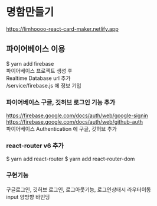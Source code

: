 # 명함만들기
https://limhoooo-react-card-maker.netlify.app

## 파이어베이스 이용
$ yarn add firebase <br/>
파이어베이스 프로젝트 생성 후 <br/>
Realtime Database url 추가<br/>
/service/firebase.js 에 정보 기입<br/>

### 파이어베이스 구글, 깃허브 로그인 기능 추가
https://firebase.google.com/docs/auth/web/google-signin <br>
https://firebase.google.com/docs/auth/web/github-auth <br>
파이어베이스 Authentication 에 구글, 깃허브 추가<br>

### react-router v6 추가
$ yarn add react-router
$ yarn add react-router-dom


### 구현기능
구글로그인, 깃허브 로그인, 로그아웃기능, 로그인상태시 라우터이동<br>
input 양방향 바인딩